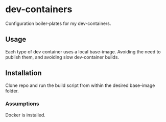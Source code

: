 # dev-containers

Configuration boiler-plates for my dev-containers.

## Usage

Each type of dev container uses a local base-image. Avoiding the need to publish them, and avoiding slow dev-container builds.

## Installation

Clone repo and run the build script from within the desired base-image folder.

### Assumptions

Docker is installed.
